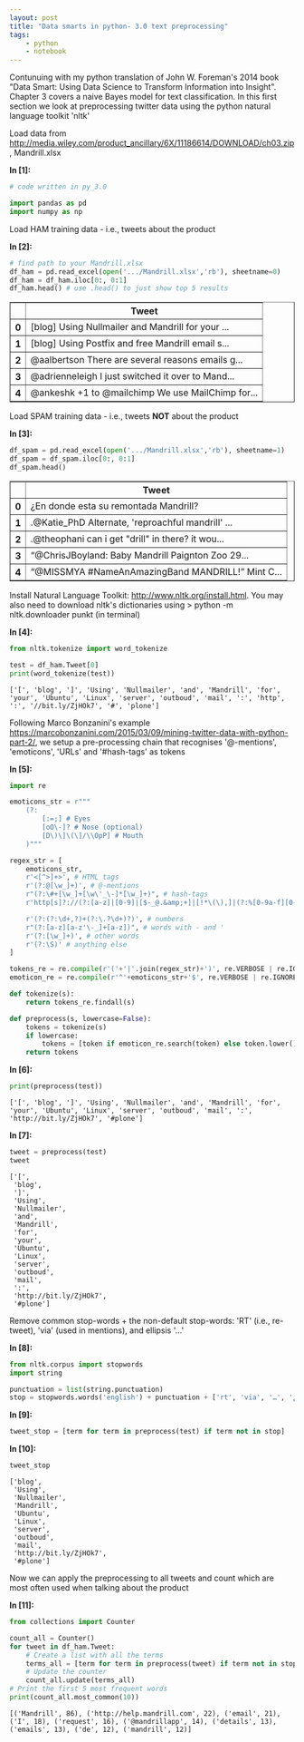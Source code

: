 ```yaml
---
layout: post
title: "Data smarts in python- 3.0 text preprocessing"
tags:
    - python
    - notebook
---
```


Contunuing with my python translation of John W. Foreman's 2014 book "Data Smart: Using Data Science to Transform Information into Insight". Chapter 3 covers a naive Bayes model for text classification. 
In this first section we look at preprocessing twitter data using the python natural language toolkit 'nltk'

Load data from http://media.wiley.com/product_ancillary/6X/11186614/DOWNLOAD/ch03.zip, Mandrill.xlsx

**In [1]:**

```python
# code written in py_3.0

import pandas as pd
import numpy as np
```

Load HAM training data - i.e., tweets about the product

**In [2]:**

```python
# find path to your Mandrill.xlsx
df_ham = pd.read_excel(open('.../Mandrill.xlsx','rb'), sheetname=0)
df_ham = df_ham.iloc[0:, 0:1]
df_ham.head() # use .head() to just show top 5 results
```

<div>
<table border="1" class="dataframe">
  <thead>
    <tr>
      <th></th>
      <th>Tweet</th>
    </tr>
  </thead>
  <tbody>
    <tr>
      <th>0</th>
      <td>[blog] Using Nullmailer and Mandrill for your ...</td>
    </tr>
    <tr>
      <th>1</th>
      <td>[blog] Using Postfix and free Mandrill email s...</td>
    </tr>
    <tr>
      <th>2</th>
      <td>@aalbertson There are several reasons emails g...</td>
    </tr>
    <tr>
      <th>3</th>
      <td>@adrienneleigh I just switched it over to Mand...</td>
    </tr>
    <tr>
      <th>4</th>
      <td>@ankeshk +1 to @mailchimp We use MailChimp for...</td>
    </tr>
  </tbody>
</table>
</div>

<!--more-->

Load SPAM training data - i.e., tweets **NOT** about the product

**In [3]:**

```python
df_spam = pd.read_excel(open('.../Mandrill.xlsx','rb'), sheetname=1)
df_spam = df_spam.iloc[0:, 0:1]
df_spam.head()
```

<div>
<table border="1" class="dataframe">
  <thead>
    <tr>
      <th></th>
      <th>Tweet</th>
    </tr>
  </thead>
  <tbody>
    <tr>
      <th>0</th>
      <td>¿En donde esta su remontada Mandrill?</td>
    </tr>
    <tr>
      <th>1</th>
      <td>.@Katie_PhD Alternate, 'reproachful mandrill' ...</td>
    </tr>
    <tr>
      <th>2</th>
      <td>.@theophani can i get "drill" in there? it wou...</td>
    </tr>
    <tr>
      <th>3</th>
      <td>“@ChrisJBoyland: Baby Mandrill Paignton Zoo 29...</td>
    </tr>
    <tr>
      <th>4</th>
      <td>“@MISSMYA #NameAnAmazingBand MANDRILL!” Mint C...</td>
    </tr>
  </tbody>
</table>
</div>


Install Natural Language Toolkit: http://www.nltk.org/install.html. You may also need to download nltk's dictionaries using > python -m nltk.downloader punkt (in terminal)


**In [4]:**

```python
from nltk.tokenize import word_tokenize

test = df_ham.Tweet[0]
print(word_tokenize(test))
```

    ['[', 'blog', ']', 'Using', 'Nullmailer', 'and', 'Mandrill', 'for', 'your', 'Ubuntu', 'Linux', 'server', 'outboud', 'mail', ':', 'http', ':', '//bit.ly/ZjHOk7', '#', 'plone']


Following Marco Bonzanini's example https://marcobonzanini.com/2015/03/09/mining-twitter-data-with-python-part-2/, we setup a pre-processing chain that recognises '@-mentions', 'emoticons', 'URLs' and '#hash-tags' as tokens

**In [5]:**

```python
import re

emoticons_str = r"""
    (?:
        [:=;] # Eyes
        [oO\-]? # Nose (optional)
        [D\)\]\(\]/\\OpP] # Mouth
    )"""

regex_str = [
    emoticons_str,
    r'<[^>]+>', # HTML tags
    r'(?:@[\w_]+)', # @-mentions
    r"(?:\#+[\w_]+[\w\'_\-]*[\w_]+)", # hash-tags
    r'http[s]?://(?:[a-z]|[0-9]|[$-_@.&amp;+]|[!*\(\),]|(?:%[0-9a-f][0-9a-f]))+', # URLs

    r'(?:(?:\d+,?)+(?:\.?\d+)?)', # numbers
    r"(?:[a-z][a-z'\-_]+[a-z])", # words with - and '
    r'(?:[\w_]+)', # other words
    r'(?:\S)' # anything else
]

tokens_re = re.compile(r'('+'|'.join(regex_str)+')', re.VERBOSE | re.IGNORECASE)
emoticon_re = re.compile(r'^'+emoticons_str+'$', re.VERBOSE | re.IGNORECASE)

def tokenize(s):
    return tokens_re.findall(s)

def preprocess(s, lowercase=False):
    tokens = tokenize(s)
    if lowercase:
        tokens = [token if emoticon_re.search(token) else token.lower() for token in tokens]
    return tokens
```

**In [6]:**

```python
print(preprocess(test))
```

    ['[', 'blog', ']', 'Using', 'Nullmailer', 'and', 'Mandrill', 'for', 'your', 'Ubuntu', 'Linux', 'server', 'outboud', 'mail', ':', 'http://bit.ly/ZjHOk7', '#plone']


**In [7]:**

```python
tweet = preprocess(test)
tweet
```




    ['[',
     'blog',
     ']',
     'Using',
     'Nullmailer',
     'and',
     'Mandrill',
     'for',
     'your',
     'Ubuntu',
     'Linux',
     'server',
     'outboud',
     'mail',
     ':',
     'http://bit.ly/ZjHOk7',
     '#plone']



Remove common stop-words + the non-default stop-words: 'RT' (i.e., re-tweet), 'via' (used in mentions), and ellipsis '…'

**In [8]:**

```python
from nltk.corpus import stopwords
import string

punctuation = list(string.punctuation)
stop = stopwords.words('english') + punctuation + ['rt', 'via', '…', '¿', '“', '”']
```

**In [9]:**

```python
tweet_stop = [term for term in preprocess(test) if term not in stop]
```

**In [10]:**

```python
tweet_stop
```




    ['blog',
     'Using',
     'Nullmailer',
     'Mandrill',
     'Ubuntu',
     'Linux',
     'server',
     'outboud',
     'mail',
     'http://bit.ly/ZjHOk7',
     '#plone']


Now we can apply the preprocessing to all tweets and count which are most often used when talking about the product

**In [11]:**

```python
from collections import Counter

count_all = Counter()
for tweet in df_ham.Tweet:
    # Create a list with all the terms
    terms_all = [term for term in preprocess(tweet) if term not in stop]
    # Update the counter
    count_all.update(terms_all)
# Print the first 5 most frequent words
print(count_all.most_common(10))
```

    [('Mandrill', 86), ('http://help.mandrill.com', 22), ('email', 21), ('I', 18), ('request', 16), ('@mandrillapp', 14), ('details', 13), ('emails', 13), ('de', 12), ('mandrill', 12)]



